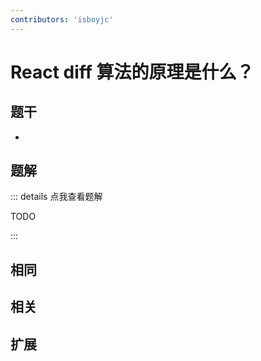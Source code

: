 ```yaml
---
contributors: 'isboyjc'
---
```


# React diff 算法的原理是什么？


## 题干

- 



## 题解

::: details 点我查看题解

  TODO

:::



## 相同


## 相关


## 扩展

